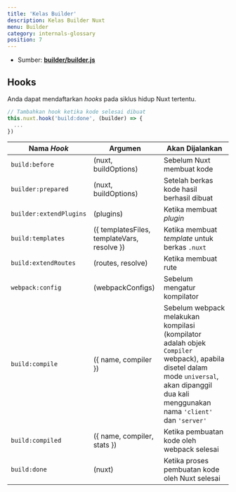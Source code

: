 ```yaml
---
title: 'Kelas Builder'
description: Kelas Builder Nuxt
menu: Builder
category: internals-glossary
position: 7
---
```


- Sumber: **[builder/builder.js](https://github.com/nuxt/nuxt.js/blob/dev/packages/builder/src/builder.js)**

## Hooks

Anda dapat mendaftarkan _hooks_ pada siklus hidup Nuxt tertentu.

```js
// Tambahkan hook ketika kode selesai dibuat
this.nuxt.hook('build:done', (builder) => {
  ...
})
```

| Nama _Hook_             | Argumen                                     | Akan Dijalankan                                                                                                                                                                              |
| ----------------------- | ------------------------------------------- | -------------------------------------------------------------------------------------------------------------------------------------------------------------------------------------------- |
| `build:before`          | (nuxt, buildOptions)                        | Sebelum Nuxt membuat kode                                                                                                                                                                    |
| `builder:prepared`      | (nuxt, buildOptions)                        | Setelah berkas kode hasil berhasil dibuat                                                                                                                                                    |
| `builder:extendPlugins` | (plugins)                                   | Ketika membuat _plugin_                                                                                                                                                                      |
| `build:templates`       | ({ templatesFiles, templateVars, resolve }) | Ketika membuat _template_ untuk berkas `.nuxt`                                                                                                                                               |
| `build:extendRoutes`    | (routes, resolve)                           | Ketika membuat rute                                                                                                                                                                          |
| `webpack:config`        | (webpackConfigs)                            | Sebelum mengatur kompilator                                                                                                                                                                  |
| `build:compile`         | ({ name, compiler })                        | Sebelum webpack melakukan kompilasi (kompilator adalah objek `Compiler` webpack), apabila disetel dalam mode `universal`, akan dipanggil dua kali menggunakan nama `'client'` dan `'server'` |
| `build:compiled`        | ({ name, compiler, stats })                 | Ketika pembuatan kode oleh webpack selesai                                                                                                                                                   |
| `build:done`            | (nuxt)                                      | Ketika proses pembuatan kode oleh Nuxt selesai                                                                                                                                               |
